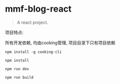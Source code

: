 # mmf-blog-react
> A react project.

项目特点:

所有开发依赖, 均由cooking管理, 项目目录下只有项目依赖

```
npm install -g cooking-cli

npm install

npm run dev

npm run build
```
